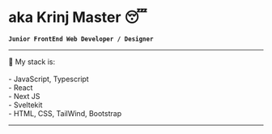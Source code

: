 # aka Krinj Master 😴

**`Junior FrontEnd Web Developer / Designer`**<br/>

<hr>
💼 My stack is:
<br>
<br>
- JavaScript, Typescript
<br>
- React
<br>
- Next JS
<br>
- Sveltekit
<br>
- HTML, CSS, TailWind, Bootstrap
<br>
<hr>


          
          
          
          
          

